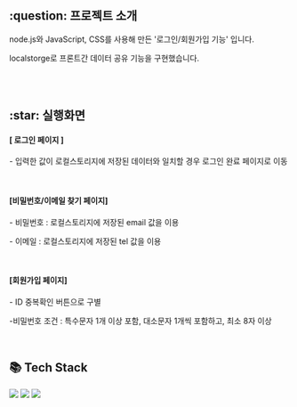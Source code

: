<h2>:question: 프로젝트 소개</h2>
<p>node.js와 JavaScript, CSS를 사용해 만든 '로그인/회원가입 기능' 입니다.</p>
<p>localstorge로 프론트간 데이터 공유 기능을 구현했습니다.</p>
<br /><br />


<h2>:star: 실행화면</h2>
<h4>[ 로그인 페이지 ]</h4>
<p>- 입력한 값이 로컬스토리지에 저장된 데이터와 일치할 경우 로그인 완료 페이지로 이동</p>
<img src="">
<br /><br />

<h4>[비밀번호/이메일 찾기 페이지]</h4>
<p>- 비밀번호 : 로컬스토리지에 저장된 email 값을 이용</p>
<p>- 이메일 : 로컬스토리지에 저장된 tel 값을 이용</p>
<img src="">
<br /><br />

<h4>[회원가입 페이지]</h4>
<p>- ID 중복확인 버튼으로 구별</p>
<p>-비밀번호 조건 : 특수문자 1개 이상 포함, 대소문자 1개씩 포함하고, 최소 8자 이상</p>
<img src="">
<br /><br />


<h2>📚 Tech Stack</h2>
<div>
  <img src="https://img.shields.io/badge/node.js-6DA55F?style=flat&logo=node.js&logoColor=white" />
  <img src="https://img.shields.io/badge/CSS3-1572B6?style=flat&logo=CSS3&logoColor=white" />
  <img src="https://img.shields.io/badge/JavaScript-F7DF1E?style=flat&logo=JavaScript&logoColor=white" />
</div>
